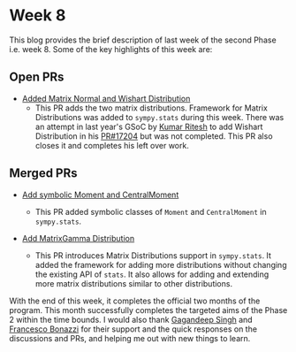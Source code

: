 # Week 8


This blog provides the brief description of last week of the second Phase i.e. week 8.
Some of the key highlights of this week are:

## Open PRs

* [Added Matrix Normal and Wishart Distribution](https://github.com/sympy/sympy/pull/19795)
  * This PR adds the two matrix distributions. Framework for Matrix Distributions was added to `sympy.stats` during this week. There was an attempt in last year's GSoC by [Kumar Ritesh](https://github.com/ritesh99rakesh) to add Wishart Distribution in his [PR#17204](https://github.com/sympy/sympy/pull/17204) but was not completed. This PR also closes it and completes his left over work.

## Merged PRs

* [Add symbolic Moment and CentralMoment](https://github.com/sympy/sympy/pull/19724)
  * This PR added symbolic classes of `Moment` and `CentralMoment` in `sympy.stats`.

* [Add MatrixGamma Distribution](https://github.com/sympy/sympy/pull/19734)
  * This PR introduces Matrix Distributions support in `sympy.stats`. It added the framework for adding more distributions without changing the existing API of `stats`. It also allows for adding and extending more matrix distributions similar to other distributions.

With the end of this week, it completes the official two months of the program. This month successfully completes the targeted aims of the Phase 2 within the time bounds. I would also thank [Gagandeep Singh](https://github.com/czgdp1807) and [Francesco Bonazzi](https://github.com/Upabjojr) for their support and the quick responses on the discussions and PRs, and helping me out with new things to learn.
